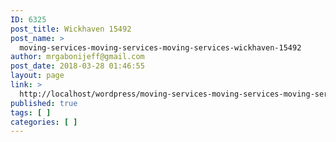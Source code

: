```yaml
---
ID: 6325
post_title: Wickhaven 15492
post_name: >
  moving-services-moving-services-moving-services-wickhaven-15492
author: mrgabonijeff@gmail.com
post_date: 2018-03-28 01:46:55
layout: page
link: >
  http://localhost/wordpress/moving-services-moving-services-moving-services-wickhaven-15492/
published: true
tags: [ ]
categories: [ ]
---
```

